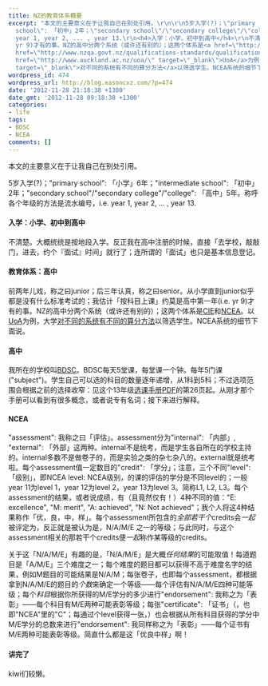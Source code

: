 ```yaml
---
title: NZ的教育体系概要
excerpt: "本文的主要意义在于让我自己在别处引用。\r\n\r\n5岁入学(?)；\"primary school\": 「小学」6年；\"intermediate
  school\": 「初中」2年；\"secondary school\"/\"secondary college\"/\"college\": 「高中」5年。称呼各个年级的方法是流水编号，i.e.
  year 1, year 2, ... , year 13.\r\n<h4>入学：小学、初中到高中</h4>\r\n不清楚。大概统统是按地段入学。反正我在高中注册的时候，直接「去学校，敲敲门，进去，约个『面试』时间」就行了；连所谓的「面试」也只是基本信息登记。\r\n<h4>教育体系：高中</h4>\r\n前两年儿戏，称之曰junior；后三年认真，称之曰senior。从小学直到junior似乎都是没有什么标准考试的；我估计「按科目上课」约莫是高中第一年(i.e.
  yr 9)才有的事。NZ的高中分两个系统（或许还有别的）；这两个体系是<a href=\"http://www.cie.org.uk/\" target=\"_blank\">CIE</a>和<a
  href=\"http://www.nzqa.govt.nz/qualifications-standards/qualifications/ncea/\" target=\"_blank\">NCEA</a>。以<a
  href=\"http://www.auckland.ac.nz/uoa/\" target=\"_blank\">UoA</a>为例，大学<a href=\"http://www.auckland.ac.nz/uoa/home/about/admission-and-enrolment/ae-undergraduate-students/ae-entry-requirements/ae-domestic-students\"
  target=\"_blank\">对不同的系统有不同的算分方法</a>以筛选学生。NCEA系统的细节下面说。"
wordpress_id: 474
wordpress_url: http://blog.easoncxz.com/?p=474
date: '2012-11-28 21:18:38 +1300'
date_gmt: '2012-11-28 09:18:38 +1300'
categories:
- life
tags:
- BDSC
- NCEA
comments: []
---
```

<p>本文的主要意义在于让我自己在别处引用。</p>
<p>5岁入学(?)；"primary school": 「小学」6年；"intermediate school": 「初中」2年；"secondary school"/"secondary college"/"college": 「高中」5年。称呼各个年级的方法是流水编号，i.e. year 1, year 2, ... , year 13.</p>
<h4>入学：小学、初中到高中</h4>
<p>不清楚。大概统统是按地段入学。反正我在高中注册的时候，直接「去学校，敲敲门，进去，约个『面试』时间」就行了；连所谓的「面试」也只是基本信息登记。</p>
<h4>教育体系：高中</h4>
<p>前两年儿戏，称之曰junior；后三年认真，称之曰senior。从小学直到junior似乎都是没有什么标准考试的；我估计「按科目上课」约莫是高中第一年(i.e. yr 9)才有的事。NZ的高中分两个系统（或许还有别的）；这两个体系是<a href="http://www.cie.org.uk/" target="_blank">CIE</a>和<a href="http://www.nzqa.govt.nz/qualifications-standards/qualifications/ncea/" target="_blank">NCEA</a>。以<a href="http://www.auckland.ac.nz/uoa/" target="_blank">UoA</a>为例，大学<a href="http://www.auckland.ac.nz/uoa/home/about/admission-and-enrolment/ae-undergraduate-students/ae-entry-requirements/ae-domestic-students" target="_blank">对不同的系统有不同的算分方法</a>以筛选学生。NCEA系统的细节下面说。<a id="more"></a><a id="more-474"></a></p>
<h4>高中</h4>
<p>我所在的学校叫<a href="http://www.bdsc.school.nz/" target="_blank">BDSC</a>。BDSC每天5堂课，每堂课一个钟。每年5门课("subject")。学生自己可以选的科目的数量逐年递增，从1科到5科；不过选项范围会根据之前的选择收窄：见这个13年级<a href="http://www.bdsc.school.nz/new/images/uploads/Year_13_Option_Booklet_2012_for_2013.pdf" target="_blank">选课手册PDF</a>的第26页起。从刚才那个手册可以看到有很多概念，或者说专有名词；接下来进行解释。</p>
<h4>NCEA</h4>
<p>"assessment": 我称之曰「评估」。assessment分为"internal": 「内部」, "external": 「外部」这两种。internal不是统考，而是学生各自所在的学校主持的。internal多数不是做卷子的，而是实验之类的杂七杂八的。external就是统考啦。每个assessment值一定数目的"credit": 「学分」；注意，三个不同"level": 「级别」，即NCEA level: NCEA级别，的课的评估的学分是不同level的；一般year 11为level 1，year 12为level 2，year 13为level 3。简称L1, L2, L3。每个assessment的结果，或者说成绩，有（且竟然仅有！）4种不同的值："E: excellence", "M: merit", "A: achieved", "N: Not achieved"；我个人将这4种结果称作「优，良，中，样」。每个assessment所包含的<em>全部若干个</em>credits会<em>一起</em>被评定为，反正就是被认为是，N/A/M/E 之一的等级；与此同时，与这个assessment相关的那若干个credits便<em>一起</em>称作某等级的credits。</p>
<p>关于这「N/A/M/E」有趣的是，「N/A/M/E」是大概<em>任何结果</em>的可能取值！每道题目是「A/M/E」三个难度之一；每个难度的题目都可以获得不高于难度名字的结果，例如M题目的可能结果是N/A/M；每张卷子，也即每个assessment，都根据拿到N/A/M/E的题目的<em>个数</em>来确定一个等级——每个评估有N/A/M/E四种可能等级；每个<em>科目</em>根据你所获得的M/E学分的多少进行"endorsement": 我称之为「表彰」——每个科目有M/E两种可能表彰等级；每张"certificate": 「证书」（，也即"NCEA"里的"C"；每通过个level获得一张，）也会根据从所有科目获得的学分中M/E学分的总数来进行"endorsement": 我同样称之为「表彰」——每个证书有M/E两种可能表彰等级。简直什么都是这「优良中样」啊！</p>
<h4>讲完了</h4>
<p>kiwi们较懒。</p>
